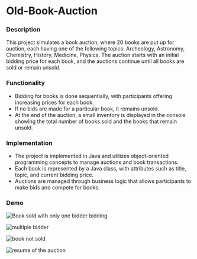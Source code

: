 # Old-Book-Auction

### Description
This project simulates a book auction, where 20 books are put up for auction, each having one of the following topics: Archeology, Astronomy, Chemistry, History, Medicine, Physics. The auction starts with an initial bidding price for each book, and the auctions continue until all books are sold or remain unsold.

### Functionality

- Bidding for books is done sequentially, with participants offering increasing prices for each book.
- If no bids are made for a particular book, it remains unsold.
- At the end of the auction, a small inventory is displayed in the console showing the total number of books sold and the books that remain unsold.

### Implementation

- The project is implemented in Java and utilizes object-oriented programming concepts to manage auctions and book transactions.
- Each book is represented by a Java class, with attributes such as title, topic, and current bidding price.
- Auctions are managed through business logic that allows participants to make bids and compete for books.

### Demo
![Book sold with only one bidder bidding](https://github.com/MateiMadalina/Old-Book-Auction/assets/116349352/1920f349-2f98-48de-8c90-78da6667bdd6)

![multiple bidder](https://github.com/MateiMadalina/Old-Book-Auction/assets/116349352/773a77b8-8962-4082-a360-1167c0f468fb)

![book not sold](https://github.com/MateiMadalina/Old-Book-Auction/assets/116349352/f492d712-3764-4d85-970b-4b84c1155338)

![resume of the auction](https://github.com/MateiMadalina/Old-Book-Auction/assets/116349352/4949f794-3047-44a3-bf9e-b4b82e6d16b7)

